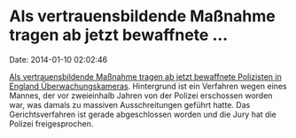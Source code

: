 Als vertrauensbildende Maßnahme tragen ab jetzt bewaffnete \...
===============================================================

Date: 2014-01-10 02:02:46

[Als vertrauensbildende Maßnahme tragen ab jetzt bewaffnete Polizisten
in England
Überwachungskameras](http://www.bbc.co.uk/news/uk-england-london-25663495).
Hintergrund ist ein Verfahren wegen eines Mannes, der vor zweieinhalb
Jahren von der Polizei erschossen worden war, was damals zu massiven
Ausschreitungen geführt hatte. Das Gerichtsverfahren ist gerade
abgeschlossen worden und die Jury hat die Polizei freigesprochen.
